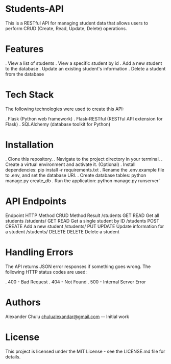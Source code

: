 # Students-API
This is a RESTful API for managing student data that allows users to perform CRUD (Create, Read, Update, Delete) operations.

# Features
. View a list of students
. View a specific student by id
. Add a new student to the database
. Update an existing student's information
. Delete a student from the database

# Tech Stack
The following technologies were used to create this API:

. Flask (Python web framework)
. Flask-RESTful (RESTful API extension for Flask)
. SQLAlchemy (database toolkit for Python)

# Installation
. Clone this repository.
. Navigate to the project directory in your terminal.
. Create a virtual environment and activate it. (Optional)
. Install dependencies: pip install -r requirements.txt
. Rename the .env.example file to .env, and set the database URI.
. Create database tables: python manage.py create_db
. Run the application: python manage.py runserver`

# API Endpoints
Endpoint	HTTP Method	CRUD Method	Result
/students	GET	READ	Get all students
/students/<id>	GET	READ	Get a single student by ID
/students	POST	CREATE	Add a new student
/students/<id>	PUT	UPDATE	Update information for a student
/students/<id>	DELETE	DELETE	Delete a student

# Handling Errors
The API returns JSON error responses if something goes wrong. The following HTTP status codes are used:

. 400 - Bad Request
. 404 - Not Found
. 500 - Internal Server Error

# Authors
Alexander Chulu
chulualexandar@gmail.com
-- Initial work

# License
This project is licensed under the MIT License - see the LICENSE.md file for details.
